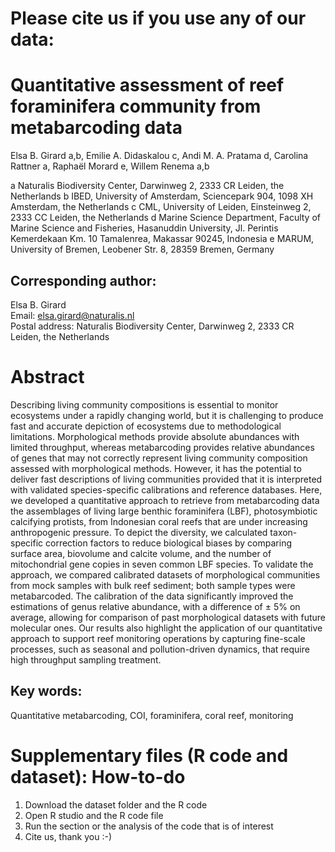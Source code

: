 # Please cite us if you use any of our data: 


# Quantitative assessment of reef foraminifera community from metabarcoding data

Elsa B. Girard a,b, Emilie A. Didaskalou c, Andi M. A. Pratama d, Carolina Rattner a, Raphaël Morard e, Willem Renema a,b


a Naturalis Biodiversity Center, Darwinweg 2, 2333 CR Leiden, the Netherlands
b IBED, University of Amsterdam, Sciencepark 904, 1098 XH Amsterdam, the Netherlands
c CML, University of Leiden, Einsteinweg 2, 2333 CC Leiden, the Netherlands
d Marine Science Department, Faculty of Marine Science and Fisheries, Hasanuddin University, Jl. Perintis Kemerdekaan Km. 10 Tamalenrea, Makassar 90245, Indonesia
e MARUM, University of Bremen, Leobener Str. 8, 28359 Bremen, Germany

## Corresponding author: 
Elsa B. Girard\
Email: elsa.girard@naturalis.nl\
Postal address: Naturalis Biodiversity Center, Darwinweg 2, 2333 CR Leiden, the Netherlands


# Abstract

Describing living community compositions is essential to monitor ecosystems under a rapidly changing world, but it is challenging to produce fast and accurate depiction of ecosystems due to methodological limitations. Morphological methods provide absolute abundances with limited throughput, whereas metabarcoding provides relative abundances of genes that may not correctly represent living community composition assessed with morphological methods. However, it has the potential to deliver fast descriptions of living communities provided that it is interpreted with validated species-specific calibrations and reference databases. Here, we developed a quantitative approach to retrieve from metabarcoding data the assemblages of living large benthic foraminifera (LBF), photosymbiotic calcifying protists, from Indonesian coral reefs that are under increasing anthropogenic pressure. To depict the diversity, we calculated taxon-specific correction factors to reduce biological biases by comparing surface area, biovolume and calcite volume, and the number of mitochondrial gene copies in seven common LBF species. To validate the approach, we compared calibrated datasets of morphological communities from mock samples with bulk reef sediment; both sample types were metabarcoded. The calibration of the data significantly improved the estimations of genus relative abundance, with a difference of ± 5% on average, allowing for comparison of past morphological datasets with future molecular ones. Our results also highlight the application of our quantitative approach to support reef monitoring operations by capturing fine-scale processes, such as seasonal and pollution-driven dynamics, that require high throughput sampling treatment.


## Key words: 
Quantitative metabarcoding, COI, foraminifera, coral reef, monitoring

# Supplementary files (R code and dataset): How-to-do
1. Download the dataset folder and the R code
2. Open R studio and the R code file
3. Run the section or the analysis of the code that is of interest
4. Cite us, thank you :-)

